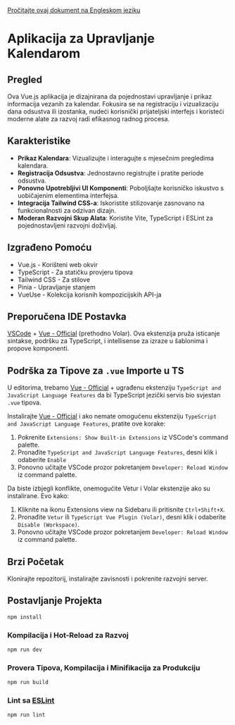 [Pročitajte ovaj dokument na Engleskom jeziku](README.md)

# Aplikacija za Upravljanje Kalendarom

## Pregled

Ova Vue.js aplikacija je dizajnirana da pojednostavi upravljanje i prikaz informacija vezanih za kalendar. Fokusira se na registraciju i vizualizaciju dana odsustva ili izostanka, nudeći korisnički prijateljski interfejs i koristeći moderne alate za razvoj radi efikasnog radnog procesa.

## Karakteristike

- **Prikaz Kalendara**: Vizualizujte i interagujte s mjesečnim pregledima kalendara.
- **Registracija Odsustva**: Jednostavno registrujte i pratite periode odsustva.
- **Ponovno Upotrebljivi UI Komponenti**: Poboljšajte korisničko iskustvo s uobičajenim elementima interfejsa.
- **Integracija Tailwind CSS-a**: Iskoristite stilizovanje zasnovano na funkcionalnosti za odzivan dizajn.
- **Moderan Razvojni Skup Alata**: Koristite Vite, TypeScript i ESLint za pojednostavljeni razvojni doživljaj.

## Izgrađeno Pomoću

- Vue.js - Korišteni web okvir
- TypeScript - Za statičku provjeru tipova
- Tailwind CSS - Za stilove
- Pinia - Upravljanje stanjem
- VueUse - Kolekcija korisnih kompozicijskih API-ja

## Preporučena IDE Postavka

[VSCode](https://code.visualstudio.com/) + [Vue - Official](https://marketplace.visualstudio.com/items?itemName=Vue.volar) (prethodno Volar). Ova ekstenzija pruža isticanje sintakse, podršku za TypeScript, i intellisense za izraze u šablonima i propove komponenti.

## Podrška za Tipove za `.vue` Importe u TS

U editorima, trebamo [Vue - Official](https://marketplace.visualstudio.com/items?itemName=Vue.volar) + ugrađenu ekstenziju `TypeScript and JavaScript Language Features` da bi TypeScript jezički servis bio svjestan `.vue` tipova.

Instalirajte [Vue - Official](https://marketplace.visualstudio.com/items?itemName=Vue.volar) i ako nemate omogućenu ekstenziju `TypeScript and JavaScript Language Features`, pratite ove korake:

1. Pokrenite `Extensions: Show Built-in Extensions` iz VSCode's command palette.
2. Pronađite `TypeScript and JavaScript Language Features`, desni klik i odaberite `Enable`
3. Ponovno učitajte VSCode prozor pokretanjem `Developer: Reload Window` iz command palette.

Da biste izbjegli konflikte, onemogućite Vetur i Volar ekstenzije ako su instalirane. Evo kako:

1. Kliknite na ikonu Extensions view na Sidebaru ili pritisnite `Ctrl+Shift+X`.
2. Pronađite `Vetur` ili `TypeScript Vue Plugin (Volar)`, desni klik i odaberite `Disable (Workspace)`.
3. Ponovno učitajte VSCode prozor pokretanjem `Developer: Reload Window` iz command palette.

## Brzi Početak

Klonirajte repozitorij, instalirajte zavisnosti i pokrenite razvojni server.

## Postavljanje Projekta

```sh
npm install
```

### Kompilacija i Hot-Reload za Razvoj

```sh
npm run dev
```

### Provera Tipova, Kompilacija i Minifikacija za Produkciju

```sh
npm run build
```

### Lint sa [ESLint](https://eslint.org/)

```sh
npm run lint
```
